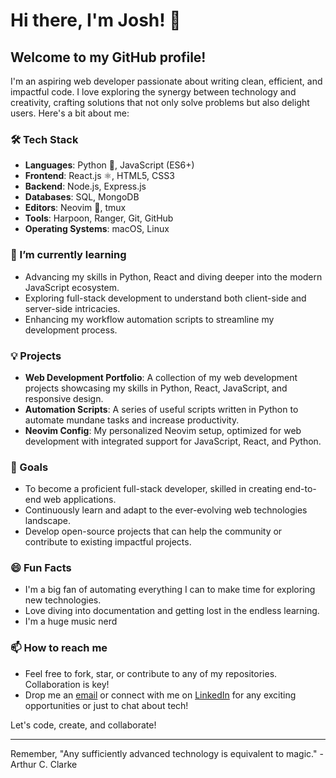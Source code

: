 # Hi there, I'm Josh! 👋

## Welcome to my GitHub profile!

I'm an aspiring web developer passionate about writing clean, efficient, and impactful code. I love exploring the synergy between technology and creativity, crafting solutions that not only solve problems but also delight users. Here's a bit about me:

### 🛠 Tech Stack

- **Languages**: Python 🐍, JavaScript (ES6+)
- **Frontend**: React.js ⚛️, HTML5, CSS3
- **Backend**: Node.js, Express.js
- **Databases**: SQL, MongoDB
- **Editors**: Neovim 🌟, tmux
- **Tools**: Harpoon, Ranger, Git, GitHub
- **Operating Systems**: macOS, Linux

### 🌱 I’m currently learning

- Advancing my skills in Python, React and diving deeper into the modern JavaScript ecosystem.
- Exploring full-stack development to understand both client-side and server-side intricacies.
- Enhancing my workflow automation scripts to streamline my development process.

### 💡 Projects

- **Web Development Portfolio**: A collection of my web development projects showcasing my skills in Python, React, JavaScript, and responsive design.
- **Automation Scripts**: A series of useful scripts written in Python to automate mundane tasks and increase productivity.
- **Neovim Config**: My personalized Neovim setup, optimized for web development with integrated support for JavaScript, React, and Python.

### 🚀 Goals

- To become a proficient full-stack developer, skilled in creating end-to-end web applications.
- Continuously learn and adapt to the ever-evolving web technologies landscape.
- Develop open-source projects that can help the community or contribute to existing impactful projects.

### 😄 Fun Facts

- I'm a big fan of automating everything I can to make time for exploring new technologies.
- Love diving into documentation and getting lost in the endless learning.
- I'm a huge music nerd

### 📫 How to reach me

- Feel free to fork, star, or contribute to any of my repositories. Collaboration is key!
- Drop me an [email](mailto:joshuadanpeterson@gmail.com) or connect with me on [LinkedIn](https://www.linkedin.com/in/joshuadanpeterson) for any exciting opportunities or just to chat about tech!

Let's code, create, and collaborate!

---

Remember, "Any sufficiently advanced technology is equivalent to magic." - Arthur C. Clarke
